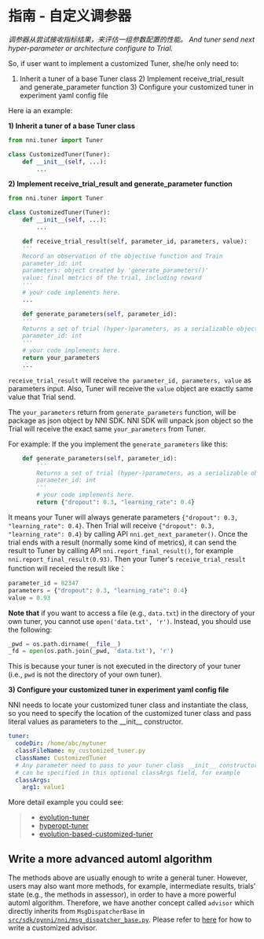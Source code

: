 # **指南** - 自定义调参器

*调参器从尝试接收指标结果，来评估一组参数配置的性能。 And tuner send next hyper-parameter or architecture configure to Trial.*

So, if user want to implement a customized Tuner, she/he only need to:

1) Inherit a tuner of a base Tuner class 2) Implement receive_trial_result and generate_parameter function 3) Configure your customized tuner in experiment yaml config file

Here ia an example:

**1) Inherit a tuner of a base Tuner class**

```python
from nni.tuner import Tuner

class CustomizedTuner(Tuner):
    def __init__(self, ...):
        ...
```

**2) Implement receive_trial_result and generate_parameter function**

```python
from nni.tuner import Tuner

class CustomizedTuner(Tuner):
    def __init__(self, ...):
        ...

    def receive_trial_result(self, parameter_id, parameters, value):
    '''
    Record an observation of the objective function and Train
    parameter_id: int
    parameters: object created by 'generate_parameters()'
    value: final metrics of the trial, including reward
    '''
    # your code implements here.
    ...

    def generate_parameters(self, parameter_id):
    '''
    Returns a set of trial (hyper-)parameters, as a serializable object
    parameter_id: int
    '''
    # your code implements here.
    return your_parameters
    ...
```

`receive_trial_result` will receive `the parameter_id, parameters, value` as parameters input. Also, Tuner will receive the `value` object are exactly same value that Trial send.

The ```your_parameters``` return from ```generate_parameters``` function, will be package as json object by NNI SDK. NNI SDK will unpack json object so the Trial will receive the exact same ```your_parameters``` from Tuner.

For example: If the you implement the ```generate_parameters``` like this:

```python
    def generate_parameters(self, parameter_id):
        '''
        Returns a set of trial (hyper-)parameters, as a serializable object
        parameter_id: int
        '''
        # your code implements here.
        return {"dropout": 0.3, "learning_rate": 0.4}
```

It means your Tuner will always generate parameters ```{"dropout": 0.3, "learning_rate": 0.4}```. Then Trial will receive ```{"dropout": 0.3, "learning_rate": 0.4}``` by calling API ```nni.get_next_parameter()```. Once the trial ends with a result (normally some kind of metrics), it can send the result to Tuner by calling API ```nni.report_final_result()```, for example ```nni.report_final_result(0.93)```. Then your Tuner's ```receive_trial_result``` function will receied the result like：

```python
parameter_id = 82347
parameters = {"dropout": 0.3, "learning_rate": 0.4}
value = 0.93
```

**Note that** if you want to access a file (e.g., ```data.txt```) in the directory of your own tuner, you cannot use ```open('data.txt', 'r')```. Instead, you should use the following:

```python
_pwd = os.path.dirname(__file__)
_fd = open(os.path.join(_pwd, 'data.txt'), 'r')
```

This is because your tuner is not executed in the directory of your tuner (i.e., ```pwd``` is not the directory of your own tuner).

**3) Configure your customized tuner in experiment yaml config file**

NNI needs to locate your customized tuner class and instantiate the class, so you need to specify the location of the customized tuner class and pass literal values as parameters to the \_\_init__ constructor.

```yaml
tuner:
  codeDir: /home/abc/mytuner
  classFileName: my_customized_tuner.py
  className: CustomizedTuner
  # Any parameter need to pass to your tuner class __init__ constructor
  # can be specified in this optional classArgs field, for example 
  classArgs:
    arg1: value1
```

More detail example you could see:

> - [evolution-tuner](../src/sdk/pynni/nni/evolution_tuner)
> - [hyperopt-tuner](../src/sdk/pynni/nni/hyperopt_tuner)
> - [evolution-based-customized-tuner](../examples/tuners/ga_customer_tuner)

## Write a more advanced automl algorithm

The methods above are usually enough to write a general tuner. However, users may also want more methods, for example, intermediate results, trials' state (e.g., the methods in assessor), in order to have a more powerful automl algorithm. Therefore, we have another concept called `advisor` which directly inherits from `MsgDispatcherBase` in [`src/sdk/pynni/nni/msg_dispatcher_base.py`](../src/sdk/pynni/nni/msg_dispatcher_base.py). Please refer to [here](./howto_3_CustomizedAdvisor.md) for how to write a customized advisor.
